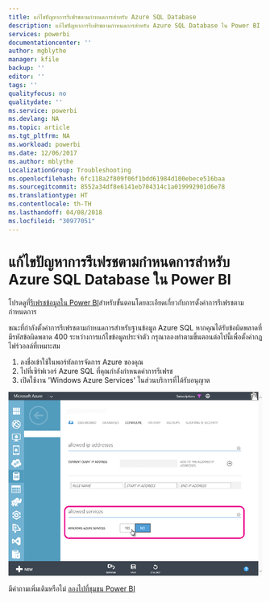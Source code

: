 ```yaml
---
title: แก้ไขปัญหาการรีเฟรชตามกำหนดการสำหรับ Azure SQL Database
description: แก้ไขปัญหาการรีเฟรชตามกำหนดการสำหรับ Azure SQL Database ใน Power BI
services: powerbi
documentationcenter: ''
author: mgblythe
manager: kfile
backup: ''
editor: ''
tags: ''
qualityfocus: no
qualitydate: ''
ms.service: powerbi
ms.devlang: NA
ms.topic: article
ms.tgt_pltfrm: NA
ms.workload: powerbi
ms.date: 12/06/2017
ms.author: mblythe
LocalizationGroup: Troubleshooting
ms.openlocfilehash: 6fc118a2f809f06f1bdd61984d100ebece516baa
ms.sourcegitcommit: 8552a34df8e6141eb704314c1a019992901d6e78
ms.translationtype: HT
ms.contentlocale: th-TH
ms.lasthandoff: 04/08/2018
ms.locfileid: "30977051"
---
```

# <a name="troubleshooting-scheduled-refresh-for-azure-sql-databases-in-power-bi"></a>แก้ไขปัญหาการรีเฟรชตามกำหนดการสำหรับ Azure SQL Database ใน Power BI
โปรดดูที่[รีเฟรชข้อมูลใน Power BI](refresh-data.md)สำหรับขั้นตอนโดยละเอียดเกี่ยวกับการตั้งค่าการรีเฟรชตามกำหนดการ

ขณะที่กำลังตั้งค่าการรีเฟรชตามกำหนดการสำหรับฐานข้อมูล Azure SQL หากคุณได้รับข้อผิดพลาดที่มีรหัสข้อผิดพลาด 400 ระหว่างการแก้ไขข้อมูลประจำตัว กรุณาลองทำตามขึ้นตอนต่อไปนี้เพื่อตั้งค่ากฎไฟร์วอลล์ที่เหมาะสม

1. ลงชื่อเข้าใช้ในพอร์ทัลการจัดการ Azure ของคุณ
2. ไปที่เซิร์ฟเวอร์ Azure SQL ที่คุณกำลังกำหนดค่าการรีเฟรช
3. เปิดใช้งาน 'Windows Azure Services' ในส่วนบริการที่ได้รับอนุญาต

![](media/service-admin-troubleshooting-scheduled-refresh-azure-sql-databases/azurerefresh.png)  

มีคำถามเพิ่มเติมหรือไม่ [ลองไปที่ชุมชน Power BI](http://community.powerbi.com/)

